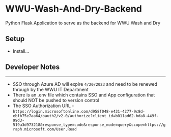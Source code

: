 # WWU-Wash-And-Dry-Backend

Python Flask Application to serve as the backend for WWU Wash and Dry

## Setup

- Install...

## Developer Notes

---

- SSO through Azure AD will expire `4/20/2023` and need to be renewed through by the WWU IT Department
- There is an .env file which contains SSO and App configuration that should NOT be pushed to version control
- The SSO Authorization URL - `https://login.microsoftonline.com/d958f048-e431-4277-9c8d-ebfb75e7aa64/oauth2/v2.0/authorize?client_id=b011ad62-bda8-449f-99d3-519a3d973218&response_type=code&response_mode=query&scope=https://graph.microsoft.com/User.Read`
